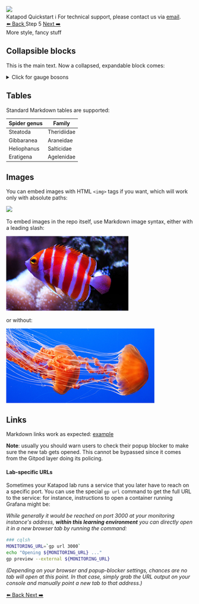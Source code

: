 <!-- TOP -->
<div class="top">
  <img class="scenario-academy-logo" src="https://datastax-academy.github.io/katapod-shared-assets/images/ds-academy-2023.svg" />
  <div class="scenario-title-section">
    <span class="scenario-title">Katapod Quickstart</span>
    <span class="scenario-subtitle">ℹ️ For technical support, please contact us via <a href="mailto:academy@datastax.com">email</a>.</span>
  </div>
</div>

<!-- NAVIGATION -->
<div id="navigation-top" class="navigation-top">
  <a title="Back" href='command:katapod.loadPage?[{"step":"step-number-four"}]' class="btn btn-dark navigation-top-left">
    ⬅️ Back
  </a>
  <span class="step-count">Step 5</span>
  <a title="Next" href='command:katapod.loadPage?[{"step":"step6"}]' class="btn btn-dark navigation-top-right">
    Next ➡️
  </a>
</div>

<!-- CONTENT -->
<div class="step-title">More style, fancy stuff</div>

## Collapsible blocks

This is the main text. Now a collapsed, expandable block comes:

<details class="katapod-details"><summary>Click for gauge bosons</summary>

1. Gluon
2. Photon
3. W boson
4. Z boson

You should leave blank lines after the `<details ...` line and before the
`</details>` line for the markdown to render in the block.

Also don't forget to use the `katapod-details` class name here.

</details>

## Tables

Standard Markdown tables are supported:

| Spider genus | Family |
|--------|--------|
| Steatoda | Theridiidae |
| Gibbaranea | Araneidae |
| Heliophanus | Salticidae |
| Eratigena | Agelenidae |

## Images

You can embed images with HTML `<img>` tags if you want, which will work only with absolute paths:

<img src="https://raw.githubusercontent.com/DataStax-Academy/katapod-quickstart/main/images/images/fishes_1.png" />

To embed images in the repo itself, use Markdown image syntax, either with a leading slash:

![Fishes two](/images/fishes_2.png)

or without:

![Fishes three](images/fishes_3.png)

## Links

Markdown links work as expected: [example](https://github.com/DataStax-Academy/katapod-quickstart)

**Note**: usually you should warn users to check their popup blocker to make sure the new tab gets opened.
This cannot be bypassed since it comes from the Gitpod layer doing its policing.

#### Lab-specific URLs

Sometimes your Katapod lab runs a service that you later have to reach on a specific port.
You can use the special `gp url` command to get the full URL to the service: for instance,
instructions to open a container running Grafana might be:

_While generally it would be reached on port 3000 at your monitoring instance's address, **within this learning environment** you can directly open it in a new browser tab by running the command:_

```bash
### cqlsh
MONITORING_URL=`gp url 3000`
echo "Opening ${MONITORING_URL} ..."
gp preview --external ${MONITORING_URL}
```

_(Depending on your browser and popup-blocker settings, chances are no tab will open at this point. In that case, simply grab the URL output on your console and manually point a new tab to that address.)_

<!-- NAVIGATION -->
<div id="navigation-bottom" class="navigation-bottom">
  <a title="Back" href='command:katapod.loadPage?[{"step":"step-number-four"}]' class="btn btn-dark navigation-bottom-left">
    ⬅️ Back
  </a>
  <a title="Next" href='command:katapod.loadPage?[{"step":"step6"}]' class="btn btn-dark navigation-bottom-right">
    Next ➡️
  </a>
</div>
